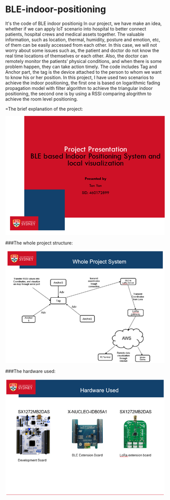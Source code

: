 # BLE-indoor-positioning
It's the code of BLE indoor positionig
In our project, we have make an idea, whether if we can apply IoT scenario into hospital 
to better connect patients, hospital crews and medical assets together. The valuable 
information, such as location, thermal, humidity, posture and emotion, etc, of them can 
be easily accessed from each other. In this case, we will not worry about some issues 
such as, the patient and doctor do not know the real time locations of themselves or 
each other. Also, the doctor can remotely monitor the patients’ physical conditions, and 
when there is some problem happen, they can take action timely. 
The code includes Tag and Anchor part, the tag is the device attached to the person to whom
we want to know his or her position.
In this project, I have used two scenarios to achieve the indoor positioning, the first one
is based on logarithmic fading propagation model with filter algorithm to achieve the 
triangular indoor positioning, the second one is by using a RSSI comparing alogrithm to
achieve the room level positioning.

=The brief explanation of the project:

![Header](https://github.com/OrlandoYan/BLE-based-indoor-positioning-project/blob/master/hh.png )

###The whole project structure:

![The project structure](https://github.com/OrlandoYan/BLE-based-indoor-positioning-project/blob/master/1.png)

###The hardware used:

![The hardware used](https://github.com/OrlandoYan/BLE-based-indoor-positioning-project/blob/master/2.png)
